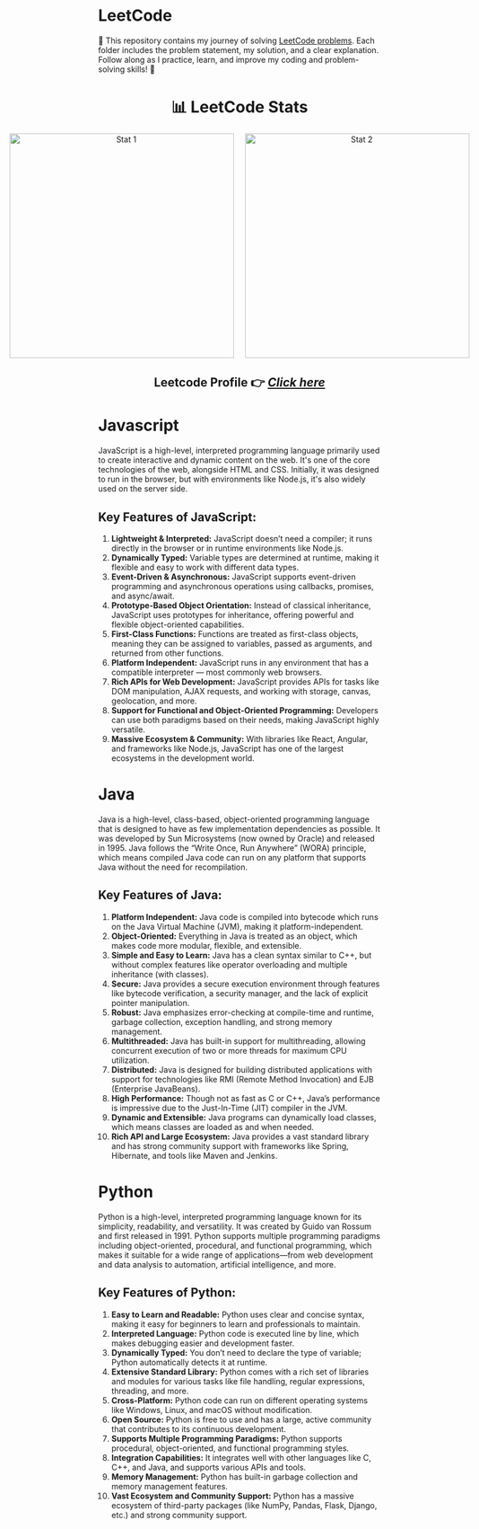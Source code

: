 # LeetCode
🧠 This repository contains my journey of solving [LeetCode problems](https://leetcode.com/problemset/?difficulty=EASY&page=1). Each folder includes the problem statement, my solution, and a clear explanation. Follow along as I practice, learn, and improve my coding and problem-solving skills! 🚀
<div align='center' >
 
# 📊 LeetCode Stats
<div style="display: flex; justify-content: center; gap: 20px;">
  <img src="https://leetcard.jacoblin.cool/routhkiranbabu?theme=dark&font=baloo&ext=heatmap" alt="Stat 1" style="width: 400px; height: auto;">
  <img src="https://leetcard.jacoblin.cool/routhkiranbabu?ext=activity" alt="Stat 2" style="width: 400px; height: auto;">
</div>

 ## Leetcode Profile 👉 [***Click here***](https://leetcode.com/u/RouthKiranBabu/)
</div>

# Javascript
JavaScript is a high-level, interpreted programming language primarily used to create interactive and dynamic content on the web. It's one of the core technologies of the web, alongside HTML and CSS. Initially, it was designed to run in the browser, but with environments like Node.js, it's also widely used on the server side.
## Key Features of JavaScript:
1. **Lightweight & Interpreted:** JavaScript doesn’t need a compiler; it runs directly in the browser or in runtime environments like Node.js.
2. **Dynamically Typed:** Variable types are determined at runtime, making it flexible and easy to work with different data types.
3. **Event-Driven & Asynchronous:** JavaScript supports event-driven programming and asynchronous operations using callbacks, promises, and async/await.
4. **Prototype-Based Object Orientation:** Instead of classical inheritance, JavaScript uses prototypes for inheritance, offering powerful and flexible object-oriented capabilities.
5. **First-Class Functions:** Functions are treated as first-class objects, meaning they can be assigned to variables, passed as arguments, and returned from other functions.
6. **Platform Independent:** JavaScript runs in any environment that has a compatible interpreter — most commonly web browsers.
7. **Rich APIs for Web Development:** JavaScript provides APIs for tasks like DOM manipulation, AJAX requests, and working with storage, canvas, geolocation, and more.
8. **Support for Functional and Object-Oriented Programming:** Developers can use both paradigms based on their needs, making JavaScript highly versatile.
9. **Massive Ecosystem & Community:** With libraries like React, Angular, and frameworks like Node.js, JavaScript has one of the largest ecosystems in the development world.
# Java
Java is a high-level, class-based, object-oriented programming language that is designed to have as few implementation dependencies as possible. It was developed by Sun Microsystems (now owned by Oracle) and released in 1995. Java follows the “Write Once, Run Anywhere” (WORA) principle, which means compiled Java code can run on any platform that supports Java without the need for recompilation.
## Key Features of Java:
1. **Platform Independent:** Java code is compiled into bytecode which runs on the Java Virtual Machine (JVM), making it platform-independent.
2. **Object-Oriented:** Everything in Java is treated as an object, which makes code more modular, flexible, and extensible.
3. **Simple and Easy to Learn:** Java has a clean syntax similar to C++, but without complex features like operator overloading and multiple inheritance (with classes).
4. **Secure:** Java provides a secure execution environment through features like bytecode verification, a security manager, and the lack of explicit pointer manipulation.
5. **Robust:** Java emphasizes error-checking at compile-time and runtime, garbage collection, exception handling, and strong memory management.
6. **Multithreaded:** Java has built-in support for multithreading, allowing concurrent execution of two or more threads for maximum CPU utilization.
7. **Distributed:** Java is designed for building distributed applications with support for technologies like RMI (Remote Method Invocation) and EJB (Enterprise JavaBeans).
8. **High Performance:** Though not as fast as C or C++, Java’s performance is impressive due to the Just-In-Time (JIT) compiler in the JVM.
9. **Dynamic and Extensible:** Java programs can dynamically load classes, which means classes are loaded as and when needed.
10. **Rich API and Large Ecosystem:** Java provides a vast standard library and has strong community support with frameworks like Spring, Hibernate, and tools like Maven and Jenkins.
# Python
Python is a high-level, interpreted programming language known for its simplicity, readability, and versatility. It was created by Guido van Rossum and first released in 1991. Python supports multiple programming paradigms including object-oriented, procedural, and functional programming, which makes it suitable for a wide range of applications—from web development and data analysis to automation, artificial intelligence, and more.
## Key Features of Python:
1. **Easy to Learn and Readable:** Python uses clear and concise syntax, making it easy for beginners to learn and professionals to maintain.
2. **Interpreted Language:** Python code is executed line by line, which makes debugging easier and development faster.
3. **Dynamically Typed:** You don’t need to declare the type of variable; Python automatically detects it at runtime.
4. **Extensive Standard Library:** Python comes with a rich set of libraries and modules for various tasks like file handling, regular expressions, threading, and more.
5. **Cross-Platform:** Python code can run on different operating systems like Windows, Linux, and macOS without modification.
6. **Open Source:** Python is free to use and has a large, active community that contributes to its continuous development.
7. **Supports Multiple Programming Paradigms:** Python supports procedural, object-oriented, and functional programming styles.
8. **Integration Capabilities:** It integrates well with other languages like C, C++, and Java, and supports various APIs and tools.
9. **Memory Management:** Python has built-in garbage collection and memory management features.
10. **Vast Ecosystem and Community Support:** Python has a massive ecosystem of third-party packages (like NumPy, Pandas, Flask, Django, etc.) and strong community support.
